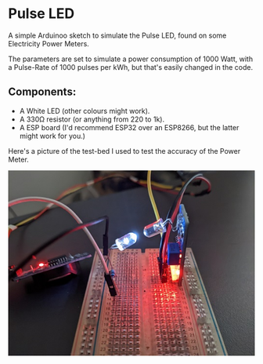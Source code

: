 Pulse LED
=========

A simple Arduinoo sketch to simulate the Pulse LED, found on some Electricity Power Meters.

The parameters are set to simulate a power consumption of 1000 Watt, with a Pulse-Rate of 1000 pulses per kWh, but that's easily changed in the code.

Components:
-----------

* A White LED (other colours might work).
* A 330Ω resistor (or anything from 220 to 1k).
* A ESP board (I'd recommend ESP32 over an ESP8266, but the latter might work for you.)

Here's a picture of the test-bed I used to test the accuracy of the Power Meter.

![pulse_led_test_bed](pulse_led_test_bed.jpg)
